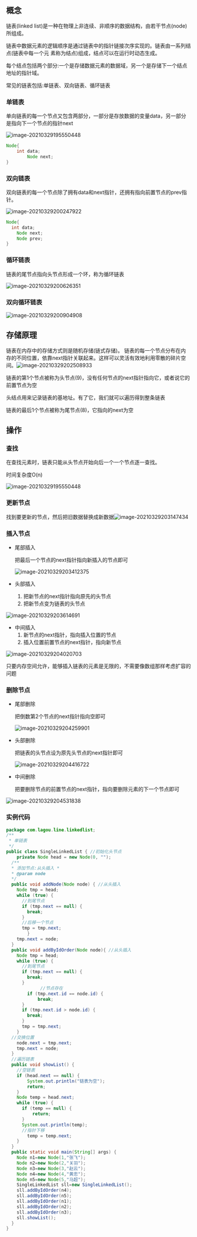 ##  概念

链表(linked list)是一种在物理上非连续、非顺序的数据结构，由若干节点(node)所组成。

链表中数据元素的逻辑顺序是通过链表中的指针链接次序实现的。链表由一系列结点(链表中每一个元
素称为结点)组成，结点可以在运行时动态生成。

每个结点包括两个部分:一个是存储数据元素的数据域，另一个是存储下一个结点地址的指针域。

常见的链表包括:单链表、双向链表、循环链表

### 单链表

单向链表的每一个节点又包含两部分，一部分是存放数据的变量data，另一部分是指向下一个节点的指针next

![image-20210329195550448](https://elgchat-oss.oss-accelerate.aliyuncs.com/elgchat/2021_03_29/image-20210329195550448.png)

```java
Node{
    int data;
		Node next; 
}
```

### 双向链表

双向链表的每一个节点除了拥有data和next指针，还拥有指向前置节点的prev指针。

![image-20210329200247922](https://elgchat-oss.oss-accelerate.aliyuncs.com/elgchat/2021_03_29/image-20210329200247922.png)

```java
Node{
  int data;
	Node next;
	Node prev; 
}
```

### 循环链表

链表的尾节点指向头节点形成一个环，称为循环链表

![image-20210329200626351](https://elgchat-oss.oss-accelerate.aliyuncs.com/elgchat/2021_03_29/image-20210329200626351.png)

### 双向循环链表

![image-20210329200904908](https://elgchat-oss.oss-accelerate.aliyuncs.com/elgchat/2021_03_29/image-20210329200904908.png)

## 存储原理

链表在内存中的存储方式则是随机存储(链式存储)。
链表的每一个节点分布在内存的不同位置，依靠next指针关联起来。这样可以灵活有效地利用零散的碎片空间。![image-20210329202508933](https://elgchat-oss.oss-accelerate.aliyuncs.com/elgchat/2021_03_29/image-20210329202508933.png)

链表的第1个节点被称为头节点(9)，没有任何节点的next指针指向它，或者说它的前置节点为空

头结点用来记录链表的基地址。有了它，我们就可以遍历得到整条链表

链表的最后1个节点被称为尾节点(8)，它指向的next为空



## 操作

### 查找

在查找元素时，链表只能从头节点开始向后一个一个节点逐一查找。

时间复杂度O(n)

![image-20210329195550448](https://elgchat-oss.oss-accelerate.aliyuncs.com/elgchat/2021_03_29/image-20210329195550448.png)

### 更新节点

找到要更新的节点，然后把旧数据替换成新数据![image-20210329203147434](https://elgchat-oss.oss-accelerate.aliyuncs.com/elgchat/2021_03_29/image-20210329203147434.png)

### 插入节点

* 尾部插入

  把最后一个节点的next指针指向新插入的节点即可

  ![image-20210329203412375](https://elgchat-oss.oss-accelerate.aliyuncs.com/elgchat/2021_03_29/image-20210329203412375.png)

* 头部插入
  1. 把新节点的next指针指向原先的头节点 
  2. 把新节点变为链表的头节点

![image-20210329203614691](https://elgchat-oss.oss-accelerate.aliyuncs.com/elgchat/2021_03_29/image-20210329203614691.png)

* 中间插入
  1. 新节点的next指针，指向插入位置的节点 
  2. 插入位置前置节点的next指针，指向新节点

![image-20210329204020703](https://elgchat-oss.oss-accelerate.aliyuncs.com/elgchat/2021_03_29/image-20210329204020703.png)

​	只要内存空间允许，能够插入链表的元素是无限的，不需要像数组那样考虑扩容的问题

### 删除节点

* 尾部删除

  把倒数第2个节点的next指针指向空即可

  ![image-20210329204259901](https://elgchat-oss.oss-accelerate.aliyuncs.com/elgchat/2021_03_29/image-20210329204259901.png)

* 头部删除

  把链表的头节点设为原先头节点的next指针即可

  ![image-20210329204416722](https://elgchat-oss.oss-accelerate.aliyuncs.com/elgchat/2021_03_29/image-20210329204416722.png)

* 中间删除

  把要删除节点的前置节点的next指针，指向要删除元素的下一个节点即可

![image-20210329204531838](https://elgchat-oss.oss-accelerate.aliyuncs.com/elgchat/2021_03_29/image-20210329204531838.png)

### 实例代码

```java
package com.lagou.line.linkedlist;
/**
 * 单链表 
 */
public class SingleLinkedList { //初始化头节点
    private Node head = new Node(0, "");
  /**
  * 添加节点:从头插入 *
  * @param node
  */
  public void addNode(Node node) { //从头插入
    Node tmp = head;
    while (true) {
      //到尾节点
      if (tmp.next == null) {
        break; 
      }
   	  //后移一个节点
      tmp = tmp.next;
     	}
    tmp.next = node;
  }
  public void addByIdOrder(Node node){ //从头插入
    Node tmp = head;
    while (true) {
      //到尾节点
      if (tmp.next == null) {
      	break; 
      }
 			 //节点存在
  		if (tmp.next.id == node.id) {
  			break; 
      }
      if (tmp.next.id > node.id) {
        break;
      }
      tmp = tmp.next;
  	}
  //交换位置
  	node.next = tmp.next; 
    tmp.next = node;
  }
  //遍历链表
  public void showList() {
    //空链表
    if (head.next == null) {
    	System.out.println("链表为空");
    	return; 
    }
    Node temp = head.next;
    while (true) {
      if (temp == null) {
          return;
      } 
      System.out.println(temp); 
      //指针下移
    	temp = temp.next;
    }
  }
  public static void main(String[] args) {
    Node n1=new Node(1,"张飞"); 
    Node n2=new Node(2,"关羽"); 
    Node n3=new Node(3,"赵云"); 
    Node n4=new Node(4,"黄忠"); 
    Node n5=new Node(5,"马超");
    SingleLinkedList sll=new SingleLinkedList();
    sll.addByIdOrder(n4);
    sll.addByIdOrder(n5);
    sll.addByIdOrder(n1);
    sll.addByIdOrder(n2);
    sll.addByIdOrder(n3);
    sll.showList();
  }
}
```


